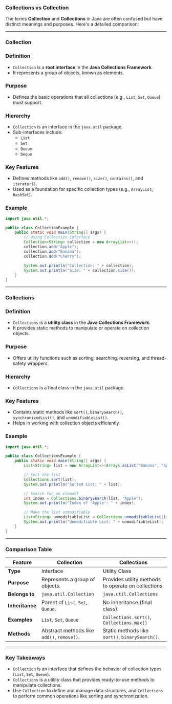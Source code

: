 ### Collections vs Collection 

The terms **Collection** and **Collections** in Java are often confused but have distinct meanings and purposes. Here's a detailed comparison:

---

### **Collection**

### **Definition**
- `Collection` is a **root interface** in the **Java Collections Framework**.
- It represents a group of objects, known as elements.

### **Purpose**
- Defines the basic operations that all collections (e.g., `List`, `Set`, `Queue`) must support.

### **Hierarchy**
- `Collection` is an interface in the `java.util` package.
- Sub-interfaces include:
    - `List`
    - `Set`
    - `Queue`
    - `Deque`

### **Key Features**
- Defines methods like `add()`, `remove()`, `size()`, `contains()`, and `iterator()`.
- Used as a foundation for specific collection types (e.g., `ArrayList`, `HashSet`).

### **Example**
```java
import java.util.*;

public class CollectionExample {
    public static void main(String[] args) {
        // Using Collection Interface
        Collection<String> collection = new ArrayList<>();
        collection.add("Apple");
        collection.add("Banana");
        collection.add("Cherry");

        System.out.println("Collection: " + collection);
        System.out.println("Size: " + collection.size());
    }
}
```

---

### **Collections**

### **Definition**
- `Collections` is a **utility class** in the **Java Collections Framework**.
- It provides static methods to manipulate or operate on collection objects.

### **Purpose**
- Offers utility functions such as sorting, searching, reversing, and thread-safety wrappers.

### **Hierarchy**
- `Collections` is a final class in the `java.util` package.

### **Key Features**
- Contains static methods like `sort()`, `binarySearch()`, `synchronizedList()`, and `unmodifiableList()`.
- Helps in working with collection objects efficiently.

### **Example**
```java
import java.util.*;

public class CollectionsExample {
    public static void main(String[] args) {
        List<String> list = new ArrayList<>(Arrays.asList("Banana", "Apple", "Cherry"));

        // Sort the list
        Collections.sort(list);
        System.out.println("Sorted List: " + list);

        // Search for an element
        int index = Collections.binarySearch(list, "Apple");
        System.out.println("Index of 'Apple': " + index);

        // Make the list unmodifiable
        List<String> unmodifiableList = Collections.unmodifiableList(list);
        System.out.println("Unmodifiable List: " + unmodifiableList);
    }
}
```

---

### **Comparison Table**

| Feature               | Collection                                 | Collections                                         |
|-----------------------|--------------------------------------------|-----------------------------------------------------|
| **Type**              | Interface                                  | Utility Class                                       |
| **Purpose**           | Represents a group of objects.             | Provides utility methods to operate on collections. |
| **Belongs to**        | `java.util.Collection`                     | `java.util.Collections`                             |
| **Inheritance**       | Parent of `List`, `Set`, `Queue`.          | No inheritance (final class).                       |
| **Examples**          | `List`, `Set`, `Queue`                     | `Collections.sort()`, `Collections.max()`           |
| **Methods**           | Abstract methods like `add()`, `remove()`. | Static methods like `sort()`, `binarySearch()`.     |

---

### **Key Takeaways**

- `Collection` is an interface that defines the behavior of collection types (`List`, `Set`, `Queue`).
- `Collections` is a utility class that provides ready-to-use methods to manipulate collections.
- Use `Collection` to define and manage data structures, and `Collections` to perform common operations like sorting and synchronization.
